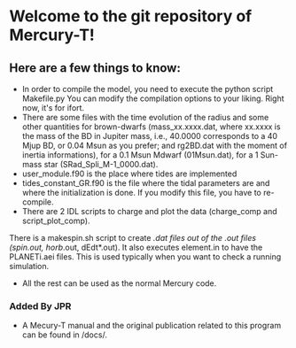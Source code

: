 # Welcome to the git repository of Mercury-T!

## Here are a few things to know:
* In order to compile the model, you need to execute the python script Makefile.py
You can modify the compilation options to your liking. Right now, it's for ifort.
* There are some files with the time evolution of the radius and some other quantities for brown-dwarfs (mass_xx.xxxx.dat, where xx.xxxx is the mass of the BD in Jupiter mass, i.e., 40.0000 corresponds to a 40 Mjup BD, or 0.04 Msun as you prefer; and rg2BD.dat with the moment of inertia informations), for a 0.1 Msun Mdwarf (01Msun.dat), for a 1 Sun-mass star (SRad_Spli_M-1_0000.dat).
* user_module.f90 is the place where tides are implemented
* tides_constant_GR.f90 is the file where the tidal parameters are and where the initialization is done. If you modify this file, you have to re-compile.
* There are 2 IDL scripts to charge and plot the data (charge_comp and script_plot_comp). 

There is a makespin.sh script to create *.dat files out of the *.out files (spin*.out, horb*.out, dEdt*.out). It also executes element.in to have the PLANETi.aei files. This is used typically when you want to check a running simulation.
* All the rest can be used as the normal Mercury code.

### Added By JPR
* A Mecury-T manual and the original publication related to this program can be found in /docs/.